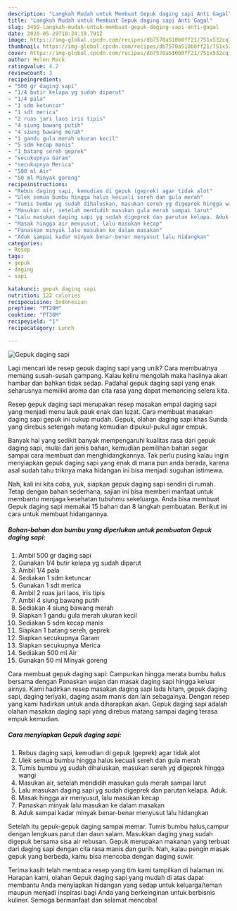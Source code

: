 ```yaml
---
description: "Langkah Mudah untuk Membuat Gepuk daging sapi Anti Gagal"
title: "Langkah Mudah untuk Membuat Gepuk daging sapi Anti Gagal"
slug: 3459-langkah-mudah-untuk-membuat-gepuk-daging-sapi-anti-gagal
date: 2020-05-29T10:24:18.791Z
image: https://img-global.cpcdn.com/recipes/db7570a510b0ff21/751x532cq70/gepuk-daging-sapi-foto-resep-utama.jpg
thumbnail: https://img-global.cpcdn.com/recipes/db7570a510b0ff21/751x532cq70/gepuk-daging-sapi-foto-resep-utama.jpg
cover: https://img-global.cpcdn.com/recipes/db7570a510b0ff21/751x532cq70/gepuk-daging-sapi-foto-resep-utama.jpg
author: Helen Mack
ratingvalue: 4.2
reviewcount: 3
recipeingredient:
- "500 gr daging sapi"
- "1/4 butir kelapa yg sudah diparut"
- "1/4 pala"
- "1 sdm ketuncar"
- "1 sdt merica"
- "2 ruas jari laos iris tipis"
- "4 siung bawang putih"
- "4 siung bawang merah"
- "1 gandu gula merah ukuran kecil"
- "5 sdm kecap manis"
- "1 batang sereh geprek"
- "secukupnya Garam"
- "secukupnya Merica"
- "500 ml Air"
- "50 ml Minyak goreng"
recipeinstructions:
- "Rebus daging sapi, kemudian di gepuk (geprek) agar tidak alot"
- "Ulek semua bumbu hingga halus kecuali sereh dan gula merah"
- "Tumis bumbu yg sudah dihaluskan, masukan sereh yg digeprek hingga wangi"
- "Masukan air, setelah mendidih masukan gula merah sampai larut"
- "Lalu masukan daging sapi yg sudah digeprek dan parutan kelapa. Aduk."
- "Masak hingga air menyusut, lalu masukan kecap"
- "Panaskan minyak lalu masukan ke dalam masakan"
- "Aduk sampai kadar minyak benar-benar menyusut lalu hidangkan"
categories:
- Resep
tags:
- gepuk
- daging
- sapi

katakunci: gepuk daging sapi 
nutrition: 122 calories
recipecuisine: Indonesian
preptime: "PT20M"
cooktime: "PT30M"
recipeyield: "1"
recipecategory: Lunch

---
```



![Gepuk daging sapi](https://img-global.cpcdn.com/recipes/db7570a510b0ff21/751x532cq70/gepuk-daging-sapi-foto-resep-utama.jpg)

Lagi mencari ide resep gepuk daging sapi yang unik? Cara membuatnya memang susah-susah gampang. Kalau keliru mengolah maka hasilnya akan hambar dan bahkan tidak sedap. Padahal gepuk daging sapi yang enak seharusnya memiliki aroma dan cita rasa yang dapat memancing selera kita.

Resep gepuk daging sapi merupakan resep masakan empal daging sapi yang menjadi menu lauk pauk enak dan lezat. Cara membuat masakan daging sapi gepuk ini cukup mudah. Gepuk, olahan daging sapi khas Sunda yang direbus setengah matang kemudian dipukul-pukul agar empuk.

Banyak hal yang sedikit banyak mempengaruhi kualitas rasa dari gepuk daging sapi, mulai dari jenis bahan, kemudian pemilihan bahan segar sampai cara membuat dan menghidangkannya. Tak perlu pusing kalau ingin menyiapkan gepuk daging sapi yang enak di mana pun anda berada, karena asal sudah tahu triknya maka hidangan ini bisa menjadi suguhan istimewa.


Nah, kali ini kita coba, yuk, siapkan gepuk daging sapi sendiri di rumah. Tetap dengan bahan sederhana, sajian ini bisa memberi manfaat untuk membantu menjaga kesehatan tubuhmu sekeluarga. Anda bisa membuat Gepuk daging sapi memakai 15 bahan dan 8 langkah pembuatan. Berikut ini cara untuk membuat hidangannya.

<!--inarticleads1-->

##### Bahan-bahan dan bumbu yang diperlukan untuk pembuatan Gepuk daging sapi:

1. Ambil 500 gr daging sapi
1. Gunakan 1/4 butir kelapa yg sudah diparut
1. Ambil 1/4 pala
1. Sediakan 1 sdm ketuncar
1. Gunakan 1 sdt merica
1. Ambil 2 ruas jari laos, iris tipis
1. Ambil 4 siung bawang putih
1. Sediakan 4 siung bawang merah
1. Siapkan 1 gandu gula merah ukuran kecil
1. Sediakan 5 sdm kecap manis
1. Siapkan 1 batang sereh, geprek
1. Siapkan secukupnya Garam
1. Siapkan secukupnya Merica
1. Sediakan 500 ml Air
1. Gunakan 50 ml Minyak goreng


Cara membuat gepuk daging sapi: Campurkan hingga merata bumbu halus bersama dengan Panaskan wajan dan masak daging sapi hingga keluar airnya. Kami hadirkan resep masakan daging sapi lada hitam, gepuk daging sapi, daging teriyaki, daging asam manis dan lain sebagainya. Dengan resep yang kami hadirkan untuk anda diharapkan akan. Gepuk daging sapi adalah olahan masakan daging sapi yang direbus matang sampai daging terasa empuk kemudian. 

<!--inarticleads2-->

##### Cara menyiapkan Gepuk daging sapi:

1. Rebus daging sapi, kemudian di gepuk (geprek) agar tidak alot
1. Ulek semua bumbu hingga halus kecuali sereh dan gula merah
1. Tumis bumbu yg sudah dihaluskan, masukan sereh yg digeprek hingga wangi
1. Masukan air, setelah mendidih masukan gula merah sampai larut
1. Lalu masukan daging sapi yg sudah digeprek dan parutan kelapa. Aduk.
1. Masak hingga air menyusut, lalu masukan kecap
1. Panaskan minyak lalu masukan ke dalam masakan
1. Aduk sampai kadar minyak benar-benar menyusut lalu hidangkan


Setelah itu gepuk-gepuk daging sampai memar. Tumis bumbu halus,campur dengan lengkuas parut dan daun salam. Masukkan daging ynag sudah digepuk bersama sisa air rebusan. Gepuk merupakan makanan yang terbuat dari daging sapi dengan cita rasa manis dan gurih. Nah, kalau pengin masak gepuk yang berbeda, kamu bisa mencoba dengan daging suwir. 

Terima kasih telah membaca resep yang tim kami tampilkan di halaman ini. Harapan kami, olahan Gepuk daging sapi yang mudah di atas dapat membantu Anda menyiapkan hidangan yang sedap untuk keluarga/teman maupun menjadi inspirasi bagi Anda yang berkeinginan untuk berbisnis kuliner. Semoga bermanfaat dan selamat mencoba!

